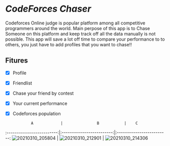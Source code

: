 # *CodeForces Chaser*

Codeforces Online judge is popular platform among all competitive programmers around the world. 
Main perpose of this app is to Chase Someone on this platform and keep track off all the data manually is not possible.
This app will save a lot off time to compare your performance to to others, you just have to add profiles that you want to chase!!

## Fitures

* [x] Profile
* [x] Friendlist
* [x] Chase your friend by contest
* [x] Your current performance
* [x] Codeforces population

              A            |               B           |    C
:-------------------------:|:-------------------------:|:-------------------------:
![20210310_205804](https://user-images.githubusercontent.com/34402268/110666494-96161e00-81f3-11eb-8fa1-bcc8b8f7e78b.gif)  |  ![20210310_212901](https://user-images.githubusercontent.com/34402268/110686033-1f841b00-8209-11eb-8dca-5f0f523700cf.gif) | ![20210310_214306](https://user-images.githubusercontent.com/34402268/110686043-2317a200-8209-11eb-8803-7ff465e53dfd.gif)


